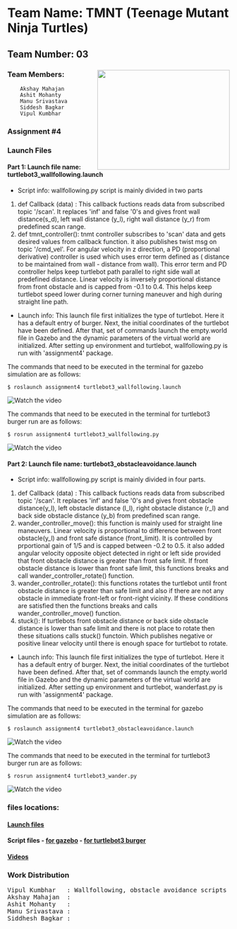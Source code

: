 # Team Name: TMNT (Teenage Mutant Ninja Turtles)	

## Team Number: 03  
### Team Members: <img align="right" width="300" height="226" src="https://raw.githubusercontent.com/vipulkumbhar/AuE893Spring20_VipulKumbhar/master/catkin_ws/git_readme_files/ninja_turtles_PNG55.png">   	
		Akshay Mahajan 
		Ashit Mohanty  
		Manu Srivastava  
		Siddesh Bagkar  
		Vipul Kumbhar  
		  
### Assignment #4  
  
### Launch Files  
  
#### Part 1:  Launch file name: turtlebot3_wallfollowing.launch 

- Script info: wallfollowing.py script is mainly divided in two parts    
1) def Callback (data) : This callback fuctions reads data from subscribed topic '/scan'. It replaces 'inf' and false '0's and gives front wall distance(s_d), left wall distance (y_l), right wall distance (y_r) from predefined scan range.   
2) def tmnt_controller(): tnmt controller subscribes to 'scan' data and gets desired values from callback function. it also publishes twist msg on topic '/cmd_vel'. For angular velocity in z direction, a PD (proportional derivative) controller is used which uses error term defined as ( distance to be maintained from wall - distance from wall). This error term and PD controller helps keep turtlebot path parallel to right side wall at predefined distance. Linear velocity is inversely proportional distance from front obstacle and is capped from -0.1 to 0.4. This helps keep turtlebot speed lower during corner turning maneuver and high during straight line path.
	  
- Launch info: This launch file first initializes the type of turtlebot. Here it has a default entry of burger. Next, the initial coordinates of the turtlebot have been defined. After that, set of commands launch the empty.world file in Gazebo and the dynamic parameters of the virtual world are initialized. After setting up environment and turtlebot, wallfollowing.py is run with 'assignment4' package. 

The commands that need to be executed in the terminal for gazebo simulation are as follows:

```
$ roslaunch assignment4 turtlebot3_wallfollowing.launch       
```
![Watch the video](https://github.com/vipulkumbhar/AuE893Spring20_VipulKumbhar/blob/master/catkin_ws/src/assignment4/video/gazebo/wall_following.gif)

The commands that need to be executed in the terminal for turtlebot3 burger run are as follows:

```
$ rosrun assignment4 turtlebot3_wallfollowing.py       
```
![Watch the video](https://github.com/vipulkumbhar/AuE893Spring20_VipulKumbhar/blob/master/catkin_ws/src/assignment4/video/turtlebot3burger/wallfollowing_real.gif)

  
#### Part 2:  Launch file name: turtlebot3_obstacleavoidance.launch  
- Script info:  wallfollowing.py script is mainly divided in four parts.      

1) def Callback (data) : This callback fuctions reads data from subscribed topic '/scan'. It replaces 'inf' and false '0's and gives front obstacle distance(y_l), left obstacle distance (l_l), right obstacle distance (r_l) and back side obstacle distance (y_b) from predefined scan range.    
2) wander_controller_move(): this function is mainly used for straight line maneuvers. Linear velocity is proportional to difference between front obstacle(y_l) and front safe distance (front_limit). It is controlled by prportional gain of 1/5 and is capped between -0.2 to 0.5. it also added angular velocity opposite object detected in right or left side provided that front obstacle distance is greater than front safe limit. If front obstacle distance is lower than front safe limit, this functions breaks and call wander_controller_rotate() function.   
3) wander_controller_rotate(): this functions rotates the turtlebot until front obstacle distance is greater than safe limit and also if there are not any obstacle in immediate front-left or front-right vicinity. If these conditions are satisfied then the functions breaks and calls wander_controller_move() function.
4) stuck(): If turtlebots front obstacle distance or back side obstacle distance is lower than safe limit and there is not place to rotate then these situations calls stuck() functoin. Which publishes negative or positive linear velocity until there is enough space for turtlebot to rotate.
	  
- Launch info: This launch file first initializes the type of turtlebot. Here it has a default entry of burger. Next, the initial coordinates of the turtlebot have been defined. After that, set of commands launch the empty.world file in Gazebo and the dynamic parameters of the virtual world are initialized. After setting up environment and turtlebot, wanderfast.py is run with 'assignment4' package. 

The commands that need to be executed in the terminal for gazebo simulation are as follows:

```
$ roslaunch assignment4 turtlebot3_obstacleavoidance.launch    
```
![Watch the video](https://github.com/vipulkumbhar/AuE893Spring20_VipulKumbhar/blob/master/catkin_ws/src/assignment4/video/gazebo/obstacle_avoidance.gif)

The commands that need to be executed in the terminal for turtlebot3 burger run are as follows:

```
$ rosrun assignment4 turtlebot3_wander.py       
```

![Watch the video](https://github.com/vipulkumbhar/AuE893Spring20_VipulKumbhar/blob/master/catkin_ws/src/assignment4/video/turtlebot3burger/obstacleavoidance_real.gif)

### files locations:
#### [Launch files](https://github.com/vipulkumbhar/AuE893Spring20_VipulKumbhar/tree/master/catkin_ws/src/assignment4/launch)     
#### Script files - [for gazebo](https://github.com/vipulkumbhar/AuE893Spring20_VipulKumbhar/tree/master/catkin_ws/src/assignment4/script)   - [for turtlebot3 burger](https://github.com/vipulkumbhar/AuE893Spring20_VipulKumbhar/tree/master/catkin_ws/src/assignment4/src)      
#### [Videos](https://github.com/vipulkumbhar/AuE893Spring20_VipulKumbhar/tree/master/catkin_ws/src/assignment4/video)

### Work Distribution

<pre>
Vipul Kumbhar 	: Wallfollowing, obstacle avoidance scripts and launch files  
Akshay Mahajan	:  
Ashit Mohanty 	:  
Manu Srivastava	:   
Siddhesh Bagkar	:  
</pre>

